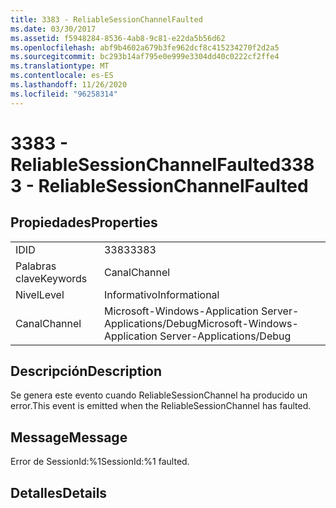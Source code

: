 ```yaml
---
title: 3383 - ReliableSessionChannelFaulted
ms.date: 03/30/2017
ms.assetid: f5948284-8536-4ab8-9c81-e22da5b56d62
ms.openlocfilehash: abf9b4602a679b3fe962dcf8c415234270f2d2a5
ms.sourcegitcommit: bc293b14af795e0e999e3304dd40c0222cf2ffe4
ms.translationtype: MT
ms.contentlocale: es-ES
ms.lasthandoff: 11/26/2020
ms.locfileid: "96258314"
---
```

# <a name="3383---reliablesessionchannelfaulted"></a><span data-ttu-id="5c507-102">3383 - ReliableSessionChannelFaulted</span><span class="sxs-lookup"><span data-stu-id="5c507-102">3383 - ReliableSessionChannelFaulted</span></span>

## <a name="properties"></a><span data-ttu-id="5c507-103">Propiedades</span><span class="sxs-lookup"><span data-stu-id="5c507-103">Properties</span></span>  
  
|||  
|-|-|  
|<span data-ttu-id="5c507-104">ID</span><span class="sxs-lookup"><span data-stu-id="5c507-104">ID</span></span>|<span data-ttu-id="5c507-105">3383</span><span class="sxs-lookup"><span data-stu-id="5c507-105">3383</span></span>|  
|<span data-ttu-id="5c507-106">Palabras clave</span><span class="sxs-lookup"><span data-stu-id="5c507-106">Keywords</span></span>|<span data-ttu-id="5c507-107">Canal</span><span class="sxs-lookup"><span data-stu-id="5c507-107">Channel</span></span>|  
|<span data-ttu-id="5c507-108">Nivel</span><span class="sxs-lookup"><span data-stu-id="5c507-108">Level</span></span>|<span data-ttu-id="5c507-109">Informativo</span><span class="sxs-lookup"><span data-stu-id="5c507-109">Informational</span></span>|  
|<span data-ttu-id="5c507-110">Canal</span><span class="sxs-lookup"><span data-stu-id="5c507-110">Channel</span></span>|<span data-ttu-id="5c507-111">Microsoft-Windows-Application Server-Applications/Debug</span><span class="sxs-lookup"><span data-stu-id="5c507-111">Microsoft-Windows-Application Server-Applications/Debug</span></span>|  
  
## <a name="description"></a><span data-ttu-id="5c507-112">Descripción</span><span class="sxs-lookup"><span data-stu-id="5c507-112">Description</span></span>  

 <span data-ttu-id="5c507-113">Se genera este evento cuando ReliableSessionChannel ha producido un error.</span><span class="sxs-lookup"><span data-stu-id="5c507-113">This event is emitted when the ReliableSessionChannel has faulted.</span></span>  
  
## <a name="message"></a><span data-ttu-id="5c507-114">Message</span><span class="sxs-lookup"><span data-stu-id="5c507-114">Message</span></span>  

 <span data-ttu-id="5c507-115">Error de SessionId:%1</span><span class="sxs-lookup"><span data-stu-id="5c507-115">SessionId:%1 faulted.</span></span>  
  
## <a name="details"></a><span data-ttu-id="5c507-116">Detalles</span><span class="sxs-lookup"><span data-stu-id="5c507-116">Details</span></span>
